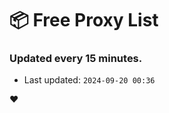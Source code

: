 # :package: Free Proxy List
### Updated every 15 minutes.

- Last updated: `2024-09-20 00:36`

:heart:
